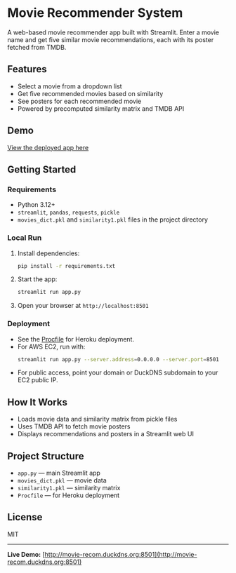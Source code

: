 # Movie Recommender System

A web-based movie recommender app built with Streamlit. Enter a movie name and get five similar movie recommendations, each with its poster fetched from TMDB.

## Features
- Select a movie from a dropdown list
- Get five recommended movies based on similarity
- See posters for each recommended movie
- Powered by precomputed similarity matrix and TMDB API

## Demo
[View the deployed app here](http://movie-recom.duckdns.org:8501)

## Getting Started

### Requirements
- Python 3.12+
- `streamlit`, `pandas`, `requests`, `pickle`
- `movies_dict.pkl` and `similarity1.pkl` files in the project directory

### Local Run
1. Install dependencies:
   ```bash
   pip install -r requirements.txt
   ```
2. Start the app:
   ```bash
   streamlit run app.py
   ```
3. Open your browser at `http://localhost:8501`

### Deployment
- See the [Procfile](Procfile) for Heroku deployment.
- For AWS EC2, run with:
   ```bash
   streamlit run app.py --server.address=0.0.0.0 --server.port=8501
   ```
- For public access, point your domain or DuckDNS subdomain to your EC2 public IP.

## How It Works
- Loads movie data and similarity matrix from pickle files
- Uses TMDB API to fetch movie posters
- Displays recommendations and posters in a Streamlit web UI

## Project Structure
- `app.py` — main Streamlit app
- `movies_dict.pkl` — movie data
- `similarity1.pkl` — similarity matrix
- `Procfile` — for Heroku deployment

## License
MIT

---
**Live Demo:** [http://movie-recom.duckdns.org:8501](http://movie-recom.duckdns.org:8501)
